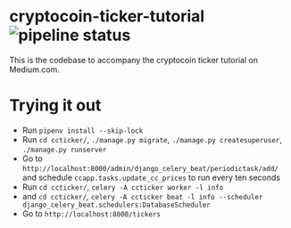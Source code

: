 # cryptocoin-ticker-tutorial ![pipeline status](https://gitlab.com/jameshiew/cryptocoin-ticker-tutorial/badges/master/pipeline.svg)

This is the codebase to accompany the cryptocoin ticker tutorial on Medium.com.

# Trying it out

* Run `pipenv install --skip-lock`
* Run `cd ccticker/`, `./manage.py migrate`, `./manage.py createsuperuser`, `./manage.py runserver`
* Go to `http://localhost:8000/admin/django_celery_beat/periodictask/add/` and schedule `ccapp.tasks.update_cc_prices` to run every ten seconds
* Run `cd ccticker/`, `celery -A ccticker worker -l info`
* and `cd ccticker/`, `celery -A ccticker beat -l info --scheduler django_celery_beat.schedulers:DatabaseScheduler`
* Go to `http://localhost:8000/tickers`